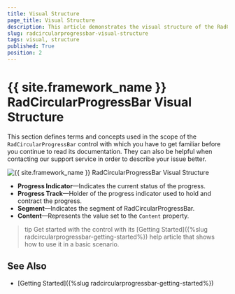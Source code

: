 ```yaml
---
title: Visual Structure
page_title: Visual Structure
description: This article demonstrates the visual structure of the RadCircularProgressBar control.
slug: radcircularprogressbar-visual-structure
tags: visual, structure
published: True
position: 2
---
```


# {{ site.framework_name }} RadCircularProgressBar Visual Structure

This section defines terms and concepts used in the scope of the `RadCircularProgressBar` control with which you have to get familiar before you continue to read its documentation. They can also be helpful when contacting our support service in order to describe your issue better.

![{{ site.framework_name }} RadCircularProgressBar Visual Structure](images/radcircularprogressbar-visual-structure-0.png)

* __Progress Indicator__&mdash;Indicates the current status of the progress.
* __Progress Track__&mdash;Holder of the progress indicator used to hold and contract the progress.
* __Segment__&mdash;Indicates the segment of RadCircularProgressBar.
* __Content__&mdash;Represents the value set to the `Content` property.

>tip Get started with the control with its [Getting Started]({%slug radcircularprogressbar-getting-started%}) help article that shows how to use it in a basic scenario.

## See Also
* [Getting Started]({%slug radcircularprogressbar-getting-started%})
